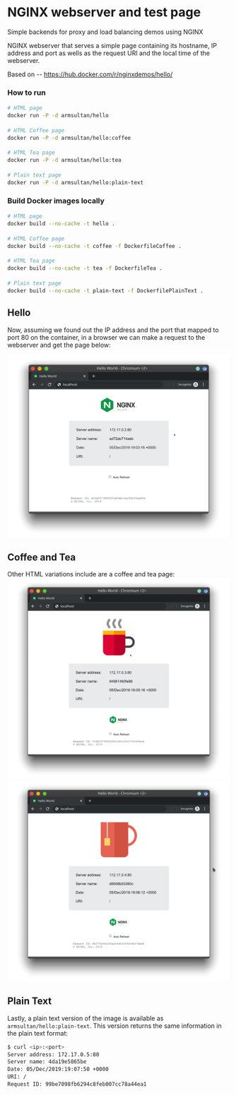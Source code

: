 
# NGINX webserver and test page

Simple backends for proxy and load balancing demos using NGINX

NGINX webserver that serves a simple page containing its hostname, IP address
and port as wells as the request URI and the local time of the webserver.

Based on -- https://hub.docker.com/r/nginxdemos/hello/

### How to run

```bash
# HTML page
docker run -P -d armsultan/hello

# HTML Coffee page
docker run -P -d armsultan/hello:coffee

# HTML Tea page
docker run -P -d armsultan/hello:tea

# Plain text page
docker run -P -d armsultan/hello:plain-text
```

### Build Docker images locally

```bash
# HTML page
docker build --no-cache -t hello .

# HTML Coffee page
docker build --no-cache -t coffee -f DockerfileCoffee .

# HTML Tea page
docker build --no-cache -t tea -f DockerfileTea .

# Plain text page
docker build --no-cache -t plain-text -f DockerfilePlainText .
```

## Hello

Now, assuming we found out the IP address and the port that mapped to port 80 on the container, in a browser we can make a request to the webserver and get the page below:

![hello](hello.png)

## Coffee and Tea

Other HTML variations include are a coffee and tea page:
![coffee](coffee.png)
![tea](tea.png)

## Plain Text

Lastly, a plain text version of the image is available as `armsultan/hello:plain-text`. This version returns the same information in the plain text format:

```bash
$ curl <ip>:<port>
Server address: 172.17.0.5:80
Server name: 4da19e5865be
Date: 05/Dec/2019:19:07:50 +0000
URI: /
Request ID: 99be7098fb6294c8feb007cc78a44ea1
```